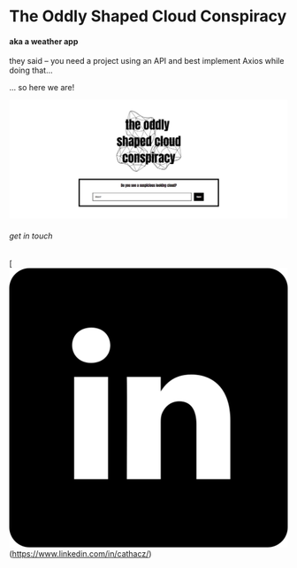 # The Oddly Shaped Cloud Conspiracy

#### aka a weather app

they said – you need a project using an API and best implement Axios while doing that...

... so here we are!

![the oddly shaped cloud conspiracy logo and location input](/public/images/readmeImages/cloudConspiracyStart.png)

###### get in touch

[![linkedIn Logo](/public/images/readmeImages/linkedin.png)(https://www.linkedin.com/in/cathacz/)
